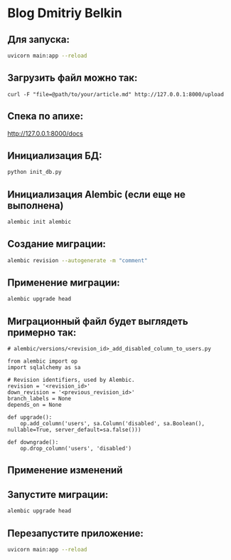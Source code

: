 # Blog Dmitriy Belkin

## Для запуска:
```bash
uvicorn main:app --reload
```

## Загрузить файл можно так:
```
curl -F "file=@path/to/your/article.md" http://127.0.0.1:8000/upload
```

## Спека по апихе:
http://127.0.0.1:8000/docs

## Инициализация БД:
```bash
python init_db.py
```

## Инициализация Alembic (если еще не выполнена)
```bash
alembic init alembic
```

## Создание миграции:
```bash
alembic revision --autogenerate -m "comment"
```

## Применение миграции:
```bash
alembic upgrade head
```


## Миграционный файл будет выглядеть примерно так:
```
# alembic/versions/<revision_id>_add_disabled_column_to_users.py

from alembic import op
import sqlalchemy as sa

# Revision identifiers, used by Alembic.
revision = '<revision_id>'
down_revision = '<previous_revision_id>'
branch_labels = None
depends_on = None

def upgrade():
    op.add_column('users', sa.Column('disabled', sa.Boolean(), nullable=True, server_default=sa.false()))

def downgrade():
    op.drop_column('users', 'disabled')
```

## Применение изменений
## Запустите миграции:
```bash
alembic upgrade head
```

## Перезапустите приложение:
```bash
uvicorn main:app --reload
```